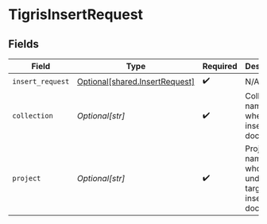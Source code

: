 # TigrisInsertRequest


## Fields

| Field                                                                      | Type                                                                       | Required                                                                   | Description                                                                |
| -------------------------------------------------------------------------- | -------------------------------------------------------------------------- | -------------------------------------------------------------------------- | -------------------------------------------------------------------------- |
| `insert_request`                                                           | [Optional[shared.InsertRequest]](undefined/models/shared/insertrequest.md) | :heavy_check_mark:                                                         | N/A                                                                        |
| `collection`                                                               | *Optional[str]*                                                            | :heavy_check_mark:                                                         | Collection name where to insert documents.                                 |
| `project`                                                                  | *Optional[str]*                                                            | :heavy_check_mark:                                                         | Project name whose db is under target to insert documents.                 |